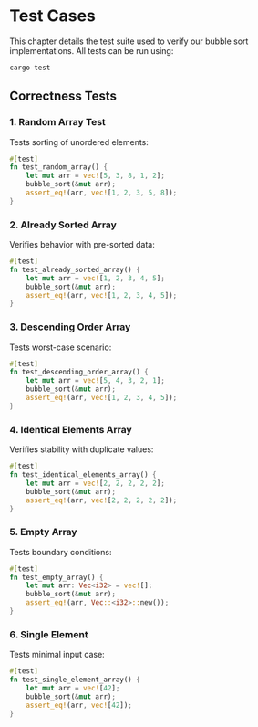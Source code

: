 # Test Cases

This chapter details the test suite used to verify our bubble sort implementations. All tests can be run using:

```bash
cargo test
```

## Correctness Tests

### 1. Random Array Test
Tests sorting of unordered elements:

```rust
#[test]
fn test_random_array() {
    let mut arr = vec![5, 3, 8, 1, 2];
    bubble_sort(&mut arr);
    assert_eq!(arr, vec![1, 2, 3, 5, 8]);
}
```

### 2. Already Sorted Array
Verifies behavior with pre-sorted data:

```rust
#[test]
fn test_already_sorted_array() {
    let mut arr = vec![1, 2, 3, 4, 5];
    bubble_sort(&mut arr);
    assert_eq!(arr, vec![1, 2, 3, 4, 5]);
}
```

### 3. Descending Order Array
Tests worst-case scenario:

```rust
#[test]
fn test_descending_order_array() {
    let mut arr = vec![5, 4, 3, 2, 1];
    bubble_sort(&mut arr);
    assert_eq!(arr, vec![1, 2, 3, 4, 5]);
}
```

### 4. Identical Elements Array
Verifies stability with duplicate values:

```rust
#[test]
fn test_identical_elements_array() {
    let mut arr = vec![2, 2, 2, 2, 2];
    bubble_sort(&mut arr);
    assert_eq!(arr, vec![2, 2, 2, 2, 2]);
}
```

### 5. Empty Array
Tests boundary conditions:

```rust
#[test]
fn test_empty_array() {
    let mut arr: Vec<i32> = vec![];
    bubble_sort(&mut arr);
    assert_eq!(arr, Vec::<i32>::new());
}
```

### 6. Single Element
Tests minimal input case:

```rust
#[test]
fn test_single_element_array() {
    let mut arr = vec![42];
    bubble_sort(&mut arr);
    assert_eq!(arr, vec![42]);
}
```